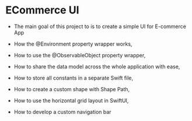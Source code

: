 # ECommerce UI


- The main goal of this project to is to create a simple UI for E-commerce App

- How the @Environment property wrapper works,

- How to use the @ObservableObject property wrapper,

- How to share the data model across the whole application with ease,

- How to store all constants in a separate Swift file,

- How to create a custom shape with Shape Path,

- How to use the horizontal grid layout in SwiftUI,

- How to develop a custom navigation bar








